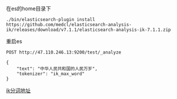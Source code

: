 在es的home目录下

~~~properties
./bin/elasticsearch-plugin install https://github.com/medcl/elasticsearch-analysis-ik/releases/download/v7.1.1/elasticsearch-analysis-ik-7.1.1.zip

~~~



重启es

~~~
POST http://47.110.246.13:9200/test/_analyze

{
    "text": "中华人民共和国的人民万岁",
    "tokenizer": "ik_max_word"
}
~~~



[ik分词地址](https://github.com/medcl/elasticsearch-analysis-ik/releases)



